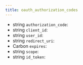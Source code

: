```yaml
---
title: oauth_authorization_codes  
---
```


- string `authorization_code`:
- string `client_id`:
- string `user_id`:
- string `redirect_uri`:
- Carbon `expires`:
- string `scope`:
- string `id_token`:
